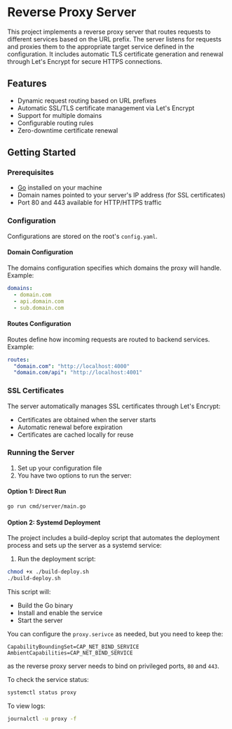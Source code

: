 # Reverse Proxy Server

This project implements a reverse proxy server that routes requests to different services based on the URL prefix. The server listens for requests and proxies them to the appropriate target service defined in the configuration. It includes automatic TLS certificate generation and renewal through Let's Encrypt for secure HTTPS connections.

## Features

- Dynamic request routing based on URL prefixes
- Automatic SSL/TLS certificate management via Let's Encrypt
- Support for multiple domains
- Configurable routing rules
- Zero-downtime certificate renewal

## Getting Started

### Prerequisites

- [Go](https://golang.org/dl/) installed on your machine
- Domain names pointed to your server's IP address (for SSL certificates)
- Port 80 and 443 available for HTTP/HTTPS traffic

### Configuration

Configurations are stored on the root's `config.yaml`.

#### Domain Configuration

The domains configuration specifies which domains the proxy will handle. Example:

```yaml
domains:
  - domain.com
  - api.domain.com
  - sub.domain.com
```

#### Routes Configuration

Routes define how incoming requests are routed to backend services. Example:

```yaml
routes:
  "domain.com": "http://localhost:4000"
  "domain.com/api": "http://localhost:4001"
```

### SSL Certificates

The server automatically manages SSL certificates through Let's Encrypt:
- Certificates are obtained when the server starts
- Automatic renewal before expiration
- Certificates are cached locally for reuse

### Running the Server

1. Set up your configuration file
2. You have two options to run the server:

#### Option 1: Direct Run
```bash
go run cmd/server/main.go
```

#### Option 2: Systemd Deployment
The project includes a build-deploy script that automates the deployment process and sets up the server as a systemd service:

1. Run the deployment script:
```bash
chmod +x ./build-deploy.sh
./build-deploy.sh
```

This script will:
- Build the Go binary
- Install and enable the service
- Start the server

You can configure the `proxy.serivce` as needed, but you need to keep the:
```
CapabilityBoundingSet=CAP_NET_BIND_SERVICE
AmbientCapabilities=CAP_NET_BIND_SERVICE
```
as the reverse proxy server needs to bind on privileged ports, `80` and `443`.

To check the service status:
```bash
systemctl status proxy
```

To view logs:
```bash
journalctl -u proxy -f
```
